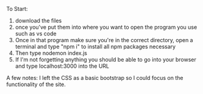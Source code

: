 To Start:
1. download the files
2. once you've put them into where you want to open the program you use such as vs code
3. Once in that program  make sure you're in the correct directory, open a terminal and type "npm i" to install all npm packages necessary
4. Then type nodemon index.js
5. If I'm not forgetting anything you should be able to go into your browser and type localhost:3000 into the URL


A few notes:
I left the CSS as a basic bootstrap so I could focus on the functionality of the site.
